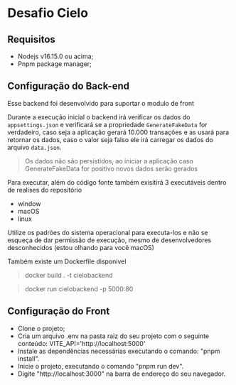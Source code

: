 # Desafio Cielo


## Requisitos

- Nodejs v16.15.0 ou acima;
- Pnpm package manager;

## Configuração do Back-end

Esse backend foi desenvolvido para suportar o modulo de front

Durante a execução inicial o backend irá verificar os dados do `appsettings.json` e verificará se a propriedade `GenerateFakeData` for verdadeiro, caso seja a aplicação gerará 10.000 transações e as usará para retornar os dados, caso o valor seja falso ele irá carregar os dados do arquivo `data.json`.

> Os dados não são persistidos, ao iniciar a aplicação caso GenerateFakeData for positivo novos dados serão gerados

Para executar, além do código fonte também exisitirá 3 executáveis dentro de realises do repositório
- window
- macOS
- linux

Utilize os padrões do sistema operacional para executa-los e não se esqueça de dar permissão de execução, mesmo de desenvolvedores desconhecidos (estou olhando para você macOS)

Também existe um Dockerfile disponivel

> docker build . -t cielobackend

> docker run cielobackend -p 5000:80


## Configuração do Front

- Clone o projeto;
- Cria um arquivo .env na pasta raiz do seu projeto com o seguinte conteúdo: VITE_API='http://localhost:5000'
- Instale as dependências necessárias executando o comando: "pnpm install".
- Inicie o projeto, executando o comando "pnpm run dev". 
- Digite "http://localhost:3000" na barra de endereço do seu navegador.
